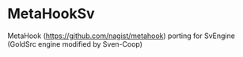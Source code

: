 # MetaHookSv
MetaHook (https://github.com/nagist/metahook) porting for SvEngine (GoldSrc engine modified by Sven-Coop)
